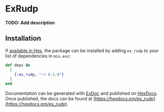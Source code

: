 # ExRudp

**TODO: Add description**

## Installation

If [available in Hex](https://hex.pm/docs/publish), the package can be installed
by adding `ex_rudp` to your list of dependencies in `mix.exs`:

```elixir
def deps do
  [
    {:ex_rudp, "~> 0.1.0"}
  ]
end
```

Documentation can be generated with [ExDoc](https://github.com/elixir-lang/ex_doc)
and published on [HexDocs](https://hexdocs.pm). Once published, the docs can
be found at [https://hexdocs.pm/ex_rudp](https://hexdocs.pm/ex_rudp).

